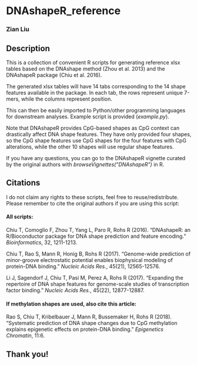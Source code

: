 # DNAshapeR_reference
### Zian Liu


## Description

This is a collection of convenient R scripts for generating reference xlsx tables based on the DNAshape method (Zhou et al. 2013) and the DNAshapeR package (Chiu et al. 2016). 

The generated xlsx tables will have 14 tabs corresponding to the 14 shape features available in the package. In each tab, the rows represent unique 7-mers, while the columns represent position. 

This can then be easily imported to Python/other programming languages for downstream analyses. Example script is provided (*example.py*).

Note that DNAshapeR provides CpG-based shapes as CpG context can drastically affect DNA shape features. They have only provided four shapes, so the CpG shape features use CpG shapes for the four features with CpG alterations, while the other 10 shapes will use regular shape features.

If you have any questions, you can go to the DNAshapeR vignette curated by the original authors with *browseVignettes("DNAshapeR")* in R. 


## Citations

I do not claim any rights to these scripts, feel free to reuse/redistribute. Please remember to cite the original authors if you are using this script:

#### All scripts:

Chiu T, Comoglio F, Zhou T, Yang L, Paro R, Rohs R (2016). “DNAshapeR: an R/Bioconductor package for DNA shape prediction and feature encoding.” *Bioinformatics*, 32, 1211-1213.

Chiu T, Rao S, Mann R, Honig B, Rohs R (2017). “Genome-wide prediction of minor-groove electrostatic potential enables biophysical modeling of protein-DNA binding.” *Nucleic Acids Res.*, 45(21), 12565-12576.

Li J, Sagendorf J, Chiu T, Pasi M, Perez A, Rohs R (2017). “Expanding the repertoire of DNA shape features for genome-scale studies of transcription factor binding.” *Nucleic Acids Res.*, 45(22), 12877-12887.

#### If methylation shapes are used, also cite this article:
Rao S, Chiu T, Kribelbauer J, Mann R, Bussemaker H, Rohs R (2018). “Systematic prediction of DNA shape changes due to CpG methylation explains epigenetic effects on protein-DNA binding.” *Epigenetics Chromatin*, 11:6.


## Thank you!
